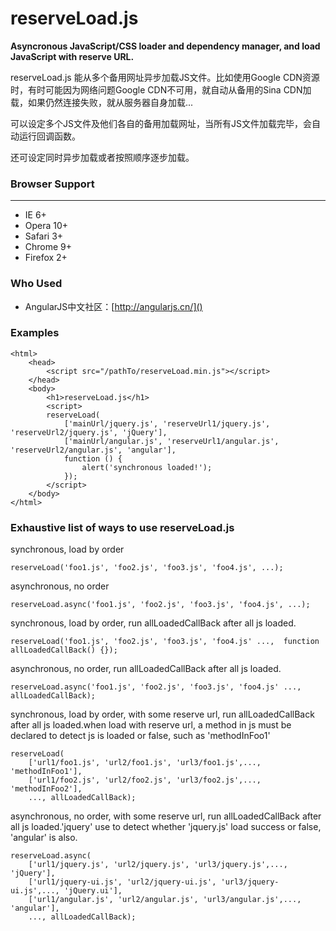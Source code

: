 reserveLoad.js
===========

**Asyncronous JavaScript/CSS loader and dependency manager, and load JavaScript with reserve URL.**

reserveLoad.js 能从多个备用网址异步加载JS文件。比如使用Google CDN资源时，有时可能因为网络问题Google CDN不可用，就自动从备用的Sina CDN加载，如果仍然连接失败，就从服务器自身加载...

可以设定多个JS文件及他们各自的备用加载网址，当所有JS文件加载完毕，会自动运行回调函数。

还可设定同时异步加载或者按照顺序逐步加载。

### Browser Support
---------------
  * IE 6+
  * Opera 10+
  * Safari 3+
  * Chrome 9+
  * Firefox 2+

### Who Used

 + AngularJS中文社区：[http://angularjs.cn/]()

### Examples

    <html>
        <head>
            <script src="/pathTo/reserveLoad.min.js"></script>
        </head>
        <body>
            <h1>reserveLoad.js</h1>
            <script>
            reserveLoad(
                ['mainUrl/jquery.js', 'reserveUrl1/jquery.js', 'reserveUrl2/jquery.js', 'jQuery'],
                ['mainUrl/angular.js', 'reserveUrl1/angular.js', 'reserveUrl2/angular.js', 'angular'],
                function () {
                    alert('synchronous loaded!');
                });
            </script>
        </body>
    </html>


### Exhaustive list of ways to use reserveLoad.js

synchronous, load by order

    reserveLoad('foo1.js', 'foo2.js', 'foo3.js', 'foo4.js', ...);

asynchronous, no order

    reserveLoad.async('foo1.js', 'foo2.js', 'foo3.js', 'foo4.js', ...);

synchronous, load by order, run allLoadedCallBack after all js loaded.

    reserveLoad('foo1.js', 'foo2.js', 'foo3.js', 'foo4.js' ...,  function allLoadedCallBack() {});

asynchronous, no order, run allLoadedCallBack after all js loaded.

    reserveLoad.async('foo1.js', 'foo2.js', 'foo3.js', 'foo4.js' ..., allLoadedCallBack);

synchronous, load by order, with some reserve url, run allLoadedCallBack after all js loaded.when load with reserve url, a method in js must be declared to detect js is loaded or false, such as 'methodInFoo1'

    reserveLoad(
        ['url1/foo1.js', 'url2/foo1.js', 'url3/foo1.js',..., 'methodInFoo1'],
        ['url1/foo2.js', 'url2/foo2.js', 'url3/foo2.js',..., 'methodInFoo2'],
        ..., allLoadedCallBack);

asynchronous, no order, with some reserve url, run allLoadedCallBack after all js loaded.'jquery' use to detect whether 'jquery.js' load success or false, 'angular'  is also.

    reserveLoad.async(
        ['url1/jquery.js', 'url2/jquery.js', 'url3/jquery.js',..., 'jQuery'],
        ['url1/jquery-ui.js', 'url2/jquery-ui.js', 'url3/jquery-ui.js',..., 'jQuery.ui'],
        ['url1/angular.js', 'url2/angular.js', 'url3/angular.js',..., 'angular'],
        ..., allLoadedCallBack);




